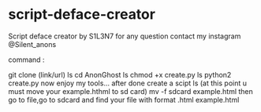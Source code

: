 # script-deface-creator
Script deface creator by S1L3N7
for any question contact my instagram @Silent_anons

command :

git clone (link/url)
ls
cd AnonGhost
ls
chmod +x create.py
ls
python2 create.py
now enjoy my tools...
after done create a scipt
ls   (at this point u must move your example.hthml to sd card)
mv -f sdcard example.html
then go to file,go to sdcard and find your file with format .html     example.html
